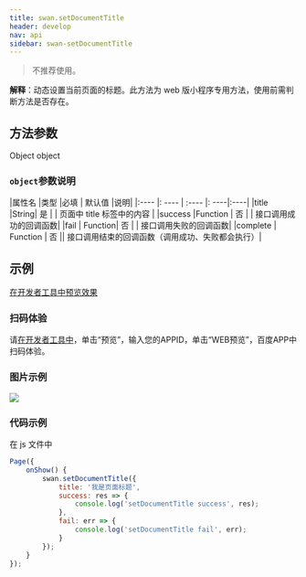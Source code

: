 ```yaml
---
title: swan.setDocumentTitle
header: develop
nav: api
sidebar: swan-setDocumentTitle
---
```

 

> 不推荐使用。

**解释**：动态设置当前页面的标题。此方法为 web 版小程序专用方法，使用前需判断方法是否存在。

 

## 方法参数 

Object object

### `object`参数说明 

|属性名 |类型  |必填 | 默认值 |说明|
|:---- |: ---- | :---- |: ----|:----|
|title   |String|  是 | | 页面中 title 标签中的内容 |
|success |Function |   否 | |  接口调用成功的回调函数|
|fail   | Function|    否 | |  接口调用失败的回调函数|
|complete   | Function   | 否 || 接口调用结束的回调函数（调用成功、失败都会执行）|
## 示例

<a href="swanide://fragment/17ee1728dd17b02eb2454886a8e7d77e1558342572018" title="在开发者工具中预览效果" target="_self">在开发者工具中预览效果</a>

### 扫码体验

请<a href="swanide://fragment/77076cb84baae5c32c01c014830348a01559045869146" title="在开发者工具中" target="_self">在开发者工具中</a>，单击“预览”，输入您的APPID，单击“WEB预览”，百度APP中扫码体验。


###  图片示例  


<div class="m-doc-custom-examples">
    <div class="m-doc-custom-examples-correct">
        <img src="https://b.bdstatic.com/miniapp/images/setDocumentTitle.gif">
    </div>    
</div>

### 代码示例 




 在 js 文件中 

```js
Page({
    onShow() {
        swan.setDocumentTitle({
            title: '我是页面标题',
            success: res => {
                console.log('setDocumentTitle success', res);
            },
            fail: err => {
                console.log('setDocumentTitle fail', err);
            }
        });
    }
});
```

